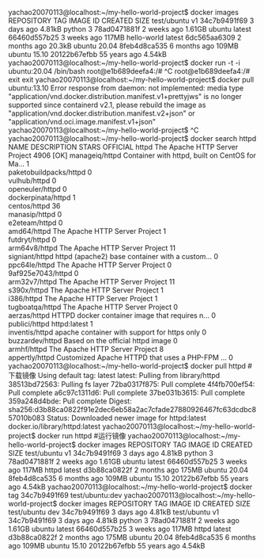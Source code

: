 yachao20070113@localhost:~/my-hello-world-project$ docker images
REPOSITORY    TAG       IMAGE ID       CREATED        SIZE
test/ubuntu   v1        34c7b9491f69   3 days ago     4.81kB
python        3         78ad0471881f   2 weeks ago    1.61GB
ubuntu        latest    66460d557b25   3 weeks ago    117MB
hello-world   latest    6dc565aa6309   2 months ago   20.3kB
ubuntu        20.04     8feb4d8ca535   6 months ago   109MB
ubuntu        15.10     20122b67efbb   55 years ago   4.54kB
yachao20070113@localhost:~/my-hello-world-project$ docker run -t -i ubuntu:20.04 
/bin/bash 
root@e1b689deefa4:/# ^C
root@e1b689deefa4:/# exit
exit
yachao20070113@localhost:~/my-hello-world-project$ docker pull ubuntu:13.10
Error response from daemon: not implemented: media type "application/vnd.docker.distribution.manifest.v1+prettyjws" is no longer supported since containerd v2.1, please rebuild the image as "application/vnd.docker.distribution.manifest.v2+json" or "application/vnd.oci.image.manifest.v1+json"
yachao20070113@localhost:~/my-hello-world-project$ ^C
yachao20070113@localhost:~/my-hello-world-project$ docker search httpd
NAME                     DESCRIPTION                                     STARS     OFFICIAL
httpd                    The Apache HTTP Server Project                  4906      [OK]
manageiq/httpd           Container with httpd, built on CentOS for Ma…   1         
paketobuildpacks/httpd                                                   0         
vulhub/httpd                                                             0         
openeuler/httpd                                                          0         
dockerpinata/httpd                                                       1         
centos/httpd                                                             36        
manasip/httpd                                                            0         
e2eteam/httpd                                                            0         
amd64/httpd              The Apache HTTP Server Project                  1         
futdryt/httpd                                                            0         
arm64v8/httpd            The Apache HTTP Server Project                  11        
signiant/httpd           httpd (apache2) base container with a custom…   0         
ppc64le/httpd            The Apache HTTP Server Project                  0         
9af925e7043/httpd                                                        0         
arm32v7/httpd            The Apache HTTP Server Project                  11        
s390x/httpd              The Apache HTTP Server Project                  1         
i386/httpd               The Apache HTTP Server Project                  1         
tugboatqa/httpd          The Apache HTTP Server Project                  0         
aerzas/httpd             HTTPD docker container image that requires n…   0         
publici/httpd            httpd:latest                                    1         
inventis/httpd           apache container with support for https only    0         
buzzardev/httpd          Based on the official httpd image               0         
armhf/httpd              The Apache HTTP Server Project                  8         
appertly/httpd           Customized Apache HTTPD that uses a PHP-FPM …   0         
yachao20070113@localhost:~/my-hello-world-project$ docker pull httpd #下载镜像
Using default tag: latest
latest: Pulling from library/httpd
38513bd72563: Pulling fs layer 
72ba0317f875: Pull complete 
4f4fb700ef54: Pull complete 
a6c97c1311d6: Pull complete 
37be031b3615: Pull complete 
359a248d4bde: Pull complete 
Digest: sha256:d3b88ca0822f91e2dec6eb58a2ac7cfade27880926467fc63dcdbc857010b083
Status: Downloaded newer image for httpd:latest
docker.io/library/httpd:latest
yachao20070113@localhost:~/my-hello-world-project$ docker run httpd #运行镜像
yachao20070113@localhost:~/my-hello-world-project$ docker images 
REPOSITORY    TAG       IMAGE ID       CREATED        SIZE
test/ubuntu   v1        34c7b9491f69   3 days ago     4.81kB
python        3         78ad0471881f   2 weeks ago    1.61GB
ubuntu        latest    66460d557b25   3 weeks ago    117MB
httpd         latest    d3b88ca0822f   2 months ago   175MB
ubuntu        20.04     8feb4d8ca535   6 months ago   109MB
ubuntu        15.10     20122b67efbb   55 years ago   4.54kB
yachao20070113@localhost:~/my-hello-world-project$ docker tag 34c7b9491f69 test/ubuntu:dev
yachao20070113@localhost:~/my-hello-world-project$ docker images
REPOSITORY    TAG       IMAGE ID       CREATED        SIZE
test/ubuntu   dev       34c7b9491f69   3 days ago     4.81kB
test/ubuntu   v1        34c7b9491f69   3 days ago     4.81kB
python        3         78ad0471881f   2 weeks ago    1.61GB
ubuntu        latest    66460d557b25   3 weeks ago    117MB
httpd         latest    d3b88ca0822f   2 months ago   175MB
ubuntu        20.04     8feb4d8ca535   6 months ago   109MB
ubuntu        15.10     20122b67efbb   55 years ago   4.54kB